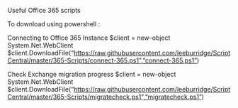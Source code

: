 Useful Office 365 scripts

To download using powershell :

Connecting to Office 365 Instance
$client = new-object System.Net.WebClient
$client.DownloadFile(“https://raw.githubusercontent.com/leeburridge/ScriptCentral/master/365-Scripts/connect-365.ps1”,“connect-365.ps1”)

Check Exchange migration progress
$client = new-object System.Net.WebClient
$client.DownloadFile(“https://raw.githubusercontent.com/leeburridge/ScriptCentral/master/365-Scripts/migratecheck.ps1”,“migratecheck.ps1”)
